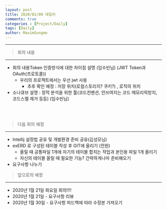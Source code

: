 ```yaml
---
layout: post
title: 2020/01/09 데일리
comments: true
categories : [Project/Daily]
tags: [Daily]
author: MaximSungmo
---
```


---

> <subtitle>  회의 내용 </subtitle>

---
- 회의 내용Token 인증방식에 대한 차이점 설명 (임수빈님) (JWT Token과 OAuth(프로토콜))
  - 우리의 프로젝트에서는 우선 jwt 사용       
    -  추후 확인 예정 : 저장 위치(로컬스토리지? 쿠키?) , 로직의 위치 
- 소나큐브 설명 : 정적 분석을 위한 툴(코드컨벤션, 안쓰여지는 코드 메모리릭방지, 코드스멜 제거 등등) (임수빈님)

<br>
<br>

> <subtitle>  다음 회의 예정 </subtitle>

---
- Intellij 설정법 공유 및 개발환경 준비 공유(김성모님)
- exERD 로 구성된 테이블 작성 후 GIT에 올리기 (전원)
  - 올릴 때 공통파일 1개에 자기의 테이블 합치는 작업과 본인용 파일 1개 올리기
  -  자신의 테이블 올릴 때 필요한 기능? 간략하게나마 준비해오기    
- 요구사항 나누기

> <subtitle>  앞으로의 예정 </subtitle>

---
- 2020년 1월 21일 화요일 회의!!!! 
- 2020년 1월 21일 - 요구사항 리뷰
- 2020년 1월 30일 - 요구사항 피드백에 따라 수정본 가져오기

<br>
<br>
